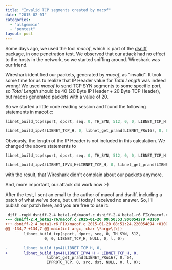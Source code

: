 ```yaml
---
title: "Invalid TCP segments created by macof"
date: "2015-02-01"
categories: 
  - "allgemein"
  - "pentest"
layout: post
---
```


Some days ago, we used the tool _macof_, which is part of the [dsniff](http://www.monkey.org/~dugsong/dsniff/ "dsniff") package, in one penetration test. We observed that our attack had no effect to the hosts in the network, so we started sniffing around. Wireshark was our friend.

Wireshark identified our packets, generated by _macof_, as "invalid". It took some time for us to realize that IP Header value for _Total Length_ was indeed wrong! We used _macof_ to send TCP SYN segments to some specific port, so _Total Length_ should be 40 (20 Byte IP Header + 20 Byte TCP Header), but macos generated packets with a value of 20.

So we started a little code reading session and found the following statements in macof.c:

```c
libnet_build_tcp(sport, dport, seq, 0, TH_SYN, 512, 0, 0, LIBNET_TCP_H, NULL, 0, l, 0);

libnet_build_ipv4(LIBNET_TCP_H, 0, libnet_get_prand(LIBNET_PRu16), 0, 64, IPPROTO_TCP, 0, src, dst, NULL, 0, l, 0);
```

Obviously, the length of the IP Header is not included in this calculation. We changed the above statements to

```c
libnet_build_tcp(sport, dport, seq, 0, TH_SYN, 512, 0, 0, LIBNET_TCP_H, NULL, 0, l, 0);

libnet_build_ipv4(LIBNET_IPV4_H+LIBNET_TCP_H, 0, libnet_get_prand(LIBNET_PRu16), 0, 64, IPPROTO_TCP, 0, src, dst, NULL, 0, l, 0);
```

with the result, that Wireshark didn't complain about our packets anymore.

And, more important, our attack did work now :-)

After the test, I sent an email to the author of macof and dsniff, including a patch of what we've done, but until today I received no answer. So, I'll publsh our patch here, and you are free to use it:

```diff
 diff -rupN dsniff-2.4_beta1-r6/macof.c dsniff-2.4_beta1-r6_FIX/macof.c
--- dsniff-2.4_beta1-r6/macof.c	2015-01-20 08:50:53.980054279 +0100
+++ dsniff-2.4_beta1-r6_FIX/macof.c	2015-01-20 08:51:24.220054894 +0100
@@ -134,7 +134,7 @@ main(int argc, char \*argv\[\])
 		libnet_build_tcp(sport, dport, seq, 0, TH_SYN, 512,
 				 0, 0, LIBNET_TCP_H, NULL, 0, l, 0);
 		
-		libnet_build_ipv4(LIBNET_TCP_H, 0,
+		libnet_build_ipv4(LIBNET_IPV4_H + LIBNET_TCP_H, 0,
 				  libnet_get_prand(LIBNET_PRu16), 0, 64,
 				  IPPROTO_TCP, 0, src, dst, NULL, 0, l, 0);
```
